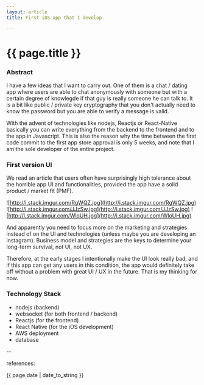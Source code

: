```yaml
---
layout: article
title: First iOS app that I develop

---
```

# {{ page.title }}

### Abstract

I have a few ideas that I want to carry out. One of them is a chat / dating app where users are able to chat anonymously with someone but with a certain degree of knowlegde if that guy is really someone he can talk to. It is a bit like public / private key cryptography that you don't actually need to know the password but you are able to verify a message is valid. 

With the advent of technologies like nodejs, Reactjs or React-Native basically you can write everything from the backend to the frontend and to the app in Javascript. This is also the reason why the time between the first code commit to the first app store approval is only 5 weeks, and note that I am the sole developer of the entire project.

### First version UI

We read an article that users often have surprisingly high tolerance about the horrible app UI and functionalities, provided the app have a solid product / market fit (PMF). 

![http://i.stack.imgur.com/RgWQZ.jpg](http://i.stack.imgur.com/RgWQZ.jpg)
![http://i.stack.imgur.com/JJzSw.jpg](http://i.stack.imgur.com/JJzSw.jpg)
![http://i.stack.imgur.com/WloUH.jpg](http://i.stack.imgur.com/WloUH.jpg)

And apparently you need to focus more on the marketing and strategies instead of on the UI and technologies (unless maybe you are developing an instagram). Business model and strategies are the keys to determine your long-term survival, not UI, not UX. 

Therefore, at the early stages I intentionally make the UI look really bad, and if this app can get any users in this condition, the app would definitely take off without a problem with great UI / UX in the future. That is my thinking for now.

### Technology Stack

* nodejs (backend)
* websocket (for both frontend / backend)
* Reactjs (for the frontend)
* React Native (for the iOS development)
* AWS deployment
* database

--

references:

{{ page.date | date_to_string }}
